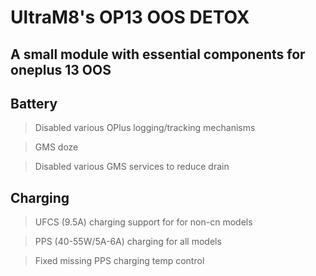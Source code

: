 
# UltraM8's OP13 OOS DETOX

## A small module with essential components for oneplus 13 OOS

## Battery
> Disabled various OPlus logging/tracking mechanisms

> GMS doze

> Disabled various GMS services to reduce drain

## Charging
> UFCS (9.5A) charging support for for non-cn models

> PPS (40-55W/5A-6A) charging for all models

> Fixed missing PPS charging temp control
